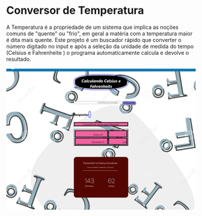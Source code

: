 # Conversor de Temperatura

A Temperatura é a propriedade de um sistema que implica as noções comuns de "quente" ou "frio", em geral a matéria com a temperatura maior é dita mais quente.
Este projeto é um buscador rápido que converter o número digitado no input e após a seleção da unidade de medida do tempo (Celsius e Fahrenheite ) o programa automaticamente calcula e devolve o resultado.
<br>
</br>
![preview](/tela.png)
